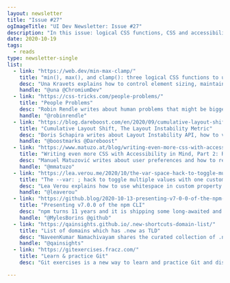 ```yaml
---
layout: newsletter
title: "Issue #27"
ogImageTitle: "UI Dev Newsletter: Issue #27"
description: "In this issue: logical CSS functions, CSS and accessibility, .new domains, and more."
date: 2020-10-19
tags:
  - reads
type: newsletter-single
list:
  - link: "https://web.dev/min-max-clamp/"
    title: "min(), max(), and clamp(): three logical CSS functions to use today"
    desc: "Una Kravets explains how to control element sizing, maintain proper spacing, and implement fluid typography using these well-supported CSS functions."
    handle: "@una @ChromiumDev"
  - link: "https://css-tricks.com/people-problems/"
    title: "People Problems"
    desc: "Robin Rendle writes about human problems that might be bigger than technical problems."
    handle: "@robinrendle"
  - link: "https://blog.dareboost.com/en/2020/09/cumulative-layout-shift-visual-instability/"
    title: "Cumulative Layout Shift, The Layout Instability Metric"
    desc: "Boris Schapira writes about Layout Instability API, how to visualize CLS in the browser, how to optimize for CLS, and about some unusual characteristics."
    handle: "@boostmarks @Dareboost"
  - link: "https://www.matuzo.at/blog/writing-even-more-css-with-accessibility-in-mind-user-preferences/"
    title: "Writing even more CSS with Accessibility in Mind, Part 2: Respecting user preferences"
    desc: "Manuel Matuzović writes about user preferences and how to respect them when writing CSS."
    handle: "@mmatuzo"
  - link: "https://lea.verou.me/2020/10/the-var-space-hack-to-toggle-multiple-values-with-one-custom-property/"
    title: "The --var: ; hack to toggle multiple values with one custom property"
    desc: "Lea Verou explains how to use whitespace in custom property to make an “if” statement in CSS."
    handle: "@leaverou"
  - link: "https://github.blog/2020-10-13-presenting-v7-0-0-of-the-npm-cli/"
    title: "Presenting v7.0.0 of the npm CLI"
    desc: "npm turns 11 years and it is shipping some long-awaited and requested features."
    handle: "@MylesBorins @github"
  - link: "https://qainsights.github.io/.new-shortcuts-domain-list/"
    title: "List of domains which has .new as TLD"
    desc: "NaveenKumar Namachivayam shares the curated collection of .new shortcut domains."
    handle: "@qainsights"
  - link: "https://gitexercises.fracz.com/"
    title: "Learn & practice Git"
    desc: "Git exercises is a new way to learn and practice Git and discover its you might haven’t been aware of."

---
```

